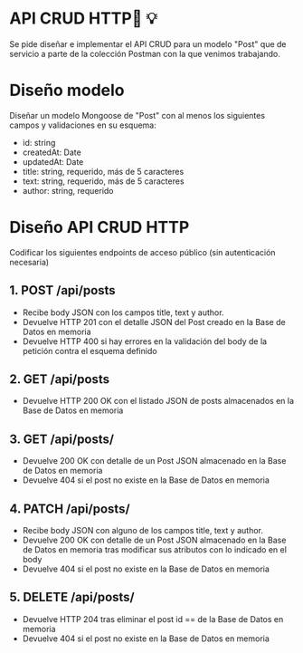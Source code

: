 #  API CRUD HTTP🔗 💡
Se pide diseñar e implementar el API CRUD para un modelo "Post" que de servicio a parte de la colección Postman con la que venimos trabajando.

# Diseño modelo
Diseñar un modelo Mongoose de "Post" con al menos los siguientes campos y validaciones en su esquema:
- id: string
- createdAt: Date
- updatedAt: Date
- title: string, requerido, más de 5 caracteres
- text: string, requerido, más de 5 caracteres
- author: string, requerido

#  Diseño API CRUD HTTP
Codificar los siguientes endpoints de acceso público (sin autenticación necesaria)
## 1. POST /api/posts
- Recibe body JSON con los campos title, text y author.
- Devuelve HTTP 201 con el detalle JSON del Post creado en la Base de Datos en memoria
- Devuelve HTTP 400 si hay errores en la validación del body de la petición contra el esquema definido

## 2. GET /api/posts
- Devuelve HTTP 200 OK con el listado JSON de posts almacenados en la Base de Datos en memoria

## 3. GET /api/posts/<id>
- Devuelve 200 OK con detalle de un Post JSON almacenado en la Base de Datos en memoria
- Devuelve 404 si el post no existe en la Base de Datos en memoria

##  4. PATCH /api/posts/<id>
- Recibe body JSON con alguno de los campos title, text y author.
- Devuelve 200 OK con detalle de un Post JSON almacenado en la Base de Datos en memoria tras modificar sus atributos con lo indicado en el body
- Devuelve 404 si el post no existe en la Base de Datos en memoria

## 5. DELETE /api/posts/<id>
- Devuelve HTTP 204 tras eliminar el post id == <id> de la Base de Datos en memoria
- Devuelve 404 si el post no existe en la Base de Datos en memoria
